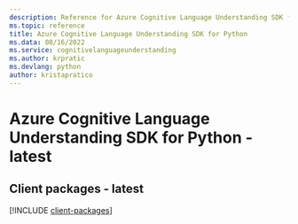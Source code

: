 ```yaml
---
description: Reference for Azure Cognitive Language Understanding SDK for Python
ms.topic: reference
title: Azure Cognitive Language Understanding SDK for Python
ms.data: 08/16/2022
ms.service: cognitivelanguageunderstanding
ms.author: krpratic
ms.devlang: python
author: kristapratico
---
```

# Azure Cognitive Language Understanding SDK for Python - latest

## Client packages - latest
[!INCLUDE [client-packages](cognitive-language-understanding-client-index.md)]